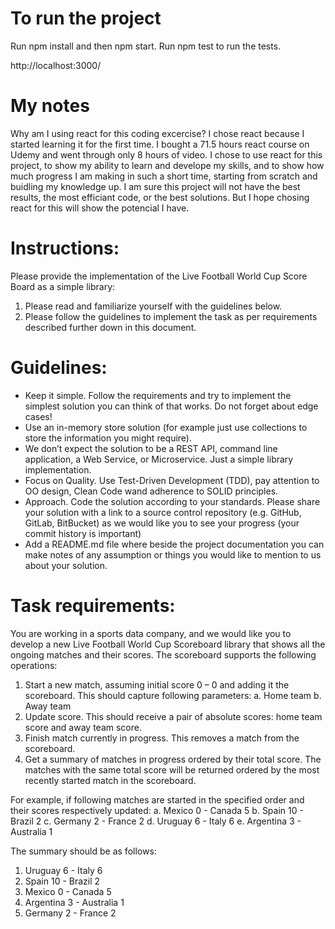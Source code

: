 # To run the project
Run npm install and then npm start.
Run npm test to run the tests.

http://localhost:3000/

# My notes

Why am I using react for this coding excercise?
I chose react because I started learning it for the first time.
I bought a 71.5 hours react course on Udemy and went through only 8 hours of video.
I chose to use react for this project, to show my ability to learn and develope my skills,
and to show how much progress I am making in such a short time, starting from scratch and
buidling my knowledge up.
I am sure this project will not have the best results, the most efficiant code, or the best
solutions. But I hope chosing react for this will show the potencial I have.


# Instructions:

Please provide the implementation of the Live Football World Cup Score Board as a simple
library:
1. Please read and familiarize yourself with the guidelines below.
2. Please follow the guidelines to implement the task as per requirements described further
down in this document.

# Guidelines:

- Keep it simple. Follow the requirements and try to implement the simplest solution you can think of
that works. Do not forget about edge cases!
- Use an in-memory store solution (for example just use collections to store the information you might
require).
- We don’t expect the solution to be a REST API, command line application, a Web Service,
or Microservice. Just a simple library implementation.
- Focus on Quality. Use Test-Driven Development (TDD), pay attention to OO design, Clean Code
wand adherence to SOLID principles.
- Approach. Code the solution according to your standards. Please share your solution with a link
to a source control repository (e.g. GitHub, GitLab, BitBucket) as we would like you to see your
progress (your commit history is important)
- Add a README.md file where beside the project documentation you can make notes of any
assumption or things you would like to mention to us about your solution.

# Task requirements:

You are working in a sports data company, and we would like you to develop a new Live Football
World Cup Scoreboard library that shows all the ongoing matches and their scores.
The scoreboard supports the following operations:
1. Start a new match, assuming initial score 0 – 0 and adding it the scoreboard.
This should capture following parameters:
a. Home team
b. Away team
2. Update score. This should receive a pair of absolute scores: home team score and away
team score.
3. Finish match currently in progress. This removes a match from the scoreboard.
4. Get a summary of matches in progress ordered by their total score. The matches with the
same total score will be returned ordered by the most recently started match in the
scoreboard.

For example, if following matches are started in the specified order and their scores
respectively updated:
a. Mexico 0 - Canada 5
b. Spain 10 - Brazil 2
c. Germany 2 - France 2
d. Uruguay 6 - Italy 6
e. Argentina 3 - Australia 1

The summary should be as follows:
1. Uruguay 6 - Italy 6
2. Spain 10 - Brazil 2
3. Mexico 0 - Canada 5
4. Argentina 3 - Australia 1
5. Germany 2 - France 2

